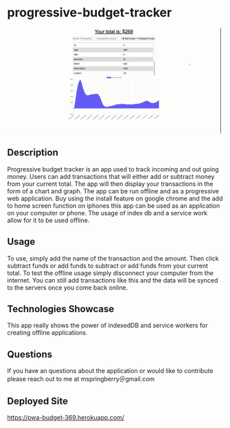 # progressive-budget-tracker

![sample gif](./sample.gif)

## Description
Progressive budget tracker is an app used to track incoming and out going money. Users can add transactions that will either add or subtract money from your current total. The app will then display your transactions in the form of a chart and graph. The app can be run offline and as a progressive web application. Buy using the install feature on google chrome and the add to home screen function on iphones this app can be used as an application on your computer or phone. The usage of index db and a service work allow for it to be used offline.

## Usage 
To use, simply add the name of the transaction and the amount. Then click subtract funds or add funds to subtract or add funds from your current total. To test the offline usage simply disconnect your computer from the internet. You can still add transactions like this and the data will be synced to the servers once you come back online.

## Technologies Showcase
This app really shows the power of indexedDB and service workers for creating offline applications.


## Questions 
If you have an questions about the application or would like to contribute please reach out to me at mspringberry＠gmail.com


## Deployed Site
https://pwa-budget-369.herokuapp.com/
